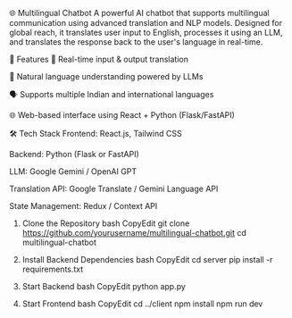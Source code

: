 🌐 Multilingual Chatbot
A powerful AI chatbot that supports multilingual communication using advanced translation and NLP models. Designed for global reach, it translates user input to English, processes it using an LLM, and translates the response back to the user's language in real-time.

🚀 Features
🔄 Real-time input & output translation

🤖 Natural language understanding powered by LLMs

🗣️ Supports multiple Indian and international languages

🌐 Web-based interface using React + Python (Flask/FastAPI)

🛠️ Tech Stack
Frontend: React.js, Tailwind CSS

Backend: Python (Flask or FastAPI)

LLM: Google Gemini / OpenAI GPT

Translation API: Google Translate / Gemini Language API

State Management: Redux / Context API



1. Clone the Repository
bash
CopyEdit
git clone https://github.com/yourusername/multilingual-chatbot.git
cd multilingual-chatbot

2. Install Backend Dependencies
bash
CopyEdit
cd server
pip install -r requirements.txt

3. Start Backend
bash
CopyEdit
python app.py

4. Start Frontend
bash
CopyEdit
cd ../client
npm install
npm run dev



